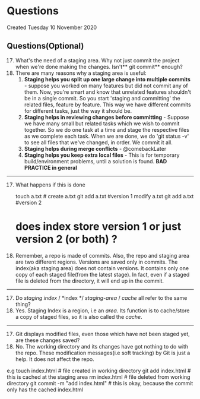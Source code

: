 # Questions
Created Tuesday 10 November 2020

Questions(Optional)
-------------------

17. What's the need of a staging area. Why not just commit the project when we're done making the changes. Isn't** git commit** enough?
18. There are many reasons why a staging area is useful:
	1. **Staging helps you split up one large change into multiple commits** - suppose you worked on many features but did not commit any of them. Now, you're smart and know that unrelated features shouldn't be in a single commit. So you start 'staging and committing' the related files, feature by feature. This way we have different commits for different tasks, just the way it should be.
	2. **Staging helps in reviewing changes before committing** - Suppose we have many small but related tasks which we wish to commit together. So we do one task at a time and stage the respective files as we complete each task. When we are done, we do 'git status -v' to see all files that we've changed, in order. We commit it all.
	3. **Staging helps during merge conflicts** - @comebackLater
	4. **Staging helps you keep extra local files** - This is for temporary build/environment problems, until a solution is found. __BAD PRACTICE in general__


*****


17. What happens if this is done

	touch a.txt # create a.txt
	git add a.txt #version 1
	modify a.txt 
	git add a.txt #version 2
	# does index store version 1 or just version 2 (or both) ?



18. Remember, a repo is made of commits. Also, the repo and staging area are two different regions. Versions are saved only in commits. The index(aka staging area) does not contain versions. It contains only one copy of each staged file(from the latest stage). In fact, even if a staged file is deleted from the directory, it will end up in the commit.


*****


17. Do *staging index* / *index */ *staging-area* / *cache* all refer to the same thing?
18. Yes. Staging Index is a region, i.e an *area*. Its function is to cache/store a copy of staged files, so it is also called the *cache*.


*****


17. Git displays modified files, even those which have not been staged yet, are these changes saved?
18. No. The working directory and its changes have got nothing to do with the repo. These modification messages(i.e soft tracking) by Git is just a help. It does not affect the repo.

e.g
	touch index.html # file created in working directory
	git add index.html # this is cached at the staging area
	rm index.html # file deleted from working directory
	git commit -m "add index.html" # this is okay, because the commit only has the cached index.html
	
	

